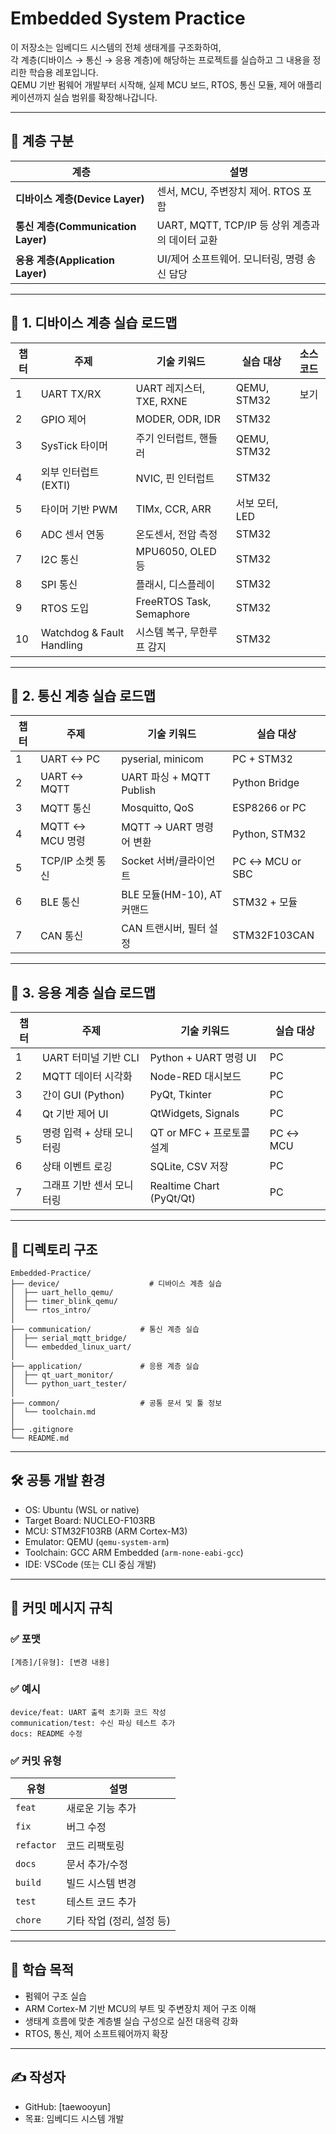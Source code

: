 # Embedded System Practice

이 저장소는 임베디드 시스템의 전체 생태계를 구조화하여,  
각 계층(디바이스 → 통신 → 응용 계층)에 해당하는 프로젝트를 실습하고 그 내용을 정리한 학습용 레포입니다.  
QEMU 기반 펌웨어 개발부터 시작해, 실제 MCU 보드, RTOS, 통신 모듈, 제어 애플리케이션까지 실습 범위를 확장해나갑니다.

---
## 🧭 계층 구분

| 계층 | 설명 |
| --- | --- |
| **디바이스 계층(Device Layer)** | 센서, MCU, 주변장치 제어. RTOS 포함 |
| **통신 계층(Communication Layer)** | UART, MQTT, TCP/IP 등 상위 계층과의 데이터 교환 |
| **응용 계층(Application Layer)** | UI/제어 소프트웨어. 모니터링, 명령 송신 담당 |

---

## 📘 1. 디바이스 계층 실습 로드맵

| 챕터 | 주제 | 기술 키워드 | 실습 대상 | 소스 코드 |
| --- | --- | --- | --- | :---: |
| 1 | UART TX/RX | UART 레지스터, TXE, RXNE | QEMU, STM32 | 보기 |
| 2 | GPIO 제어 | MODER, ODR, IDR | STM32 |
| 3 | SysTick 타이머 | 주기 인터럽트, 핸들러 | QEMU, STM32 |
| 4 | 외부 인터럽트 (EXTI) | NVIC, 핀 인터럽트 | STM32 |
| 5 | 타이머 기반 PWM | TIMx, CCR, ARR | 서보 모터, LED |
| 6 | ADC 센서 연동 | 온도센서, 전압 측정 | STM32 |
| 7 | I2C 통신 | MPU6050, OLED 등 | STM32 |
| 8 | SPI 통신 | 플래시, 디스플레이 | STM32 |
| 9 | RTOS 도입 | FreeRTOS Task, Semaphore | STM32 |
| 10 | Watchdog & Fault Handling | 시스템 복구, 무한루프 감지 | STM32 |

---

## 📗 2. 통신 계층 실습 로드맵

| 챕터 | 주제 | 기술 키워드 | 실습 대상 |
| --- | --- | --- | --- |
| 1 | UART ↔ PC | pyserial, minicom | PC + STM32 |
| 2 | UART ↔ MQTT | UART 파싱 + MQTT Publish | Python Bridge |
| 3 | MQTT 통신 | Mosquitto, QoS | ESP8266 or PC |
| 4 | MQTT ↔ MCU 명령 | MQTT → UART 명령어 변환 | Python, STM32 |
| 5 | TCP/IP 소켓 통신 | Socket 서버/클라이언트 | PC ↔ MCU or SBC |
| 6 | BLE 통신 | BLE 모듈(HM-10), AT 커맨드 | STM32 + 모듈 |
| 7 | CAN 통신 | CAN 트랜시버, 필터 설정 | STM32F103CAN |

---

## 📙 3. 응용 계층 실습 로드맵

| 챕터 | 주제 | 기술 키워드 | 실습 대상 |
| --- | --- | --- | --- |
| 1 | UART 터미널 기반 CLI | Python + UART 명령 UI | PC |
| 2 | MQTT 데이터 시각화 | Node-RED 대시보드 | PC |
| 3 | 간이 GUI (Python) | PyQt, Tkinter | PC |
| 4 | Qt 기반 제어 UI | QtWidgets, Signals | PC |
| 5 | 명령 입력 + 상태 모니터링 | QT or MFC + 프로토콜 설계 | PC ↔ MCU |
| 6 | 상태 이벤트 로깅 | SQLite, CSV 저장 | PC |
| 7 | 그래프 기반 센서 모니터링 | Realtime Chart (PyQt/Qt) | PC |
---

## 📁 디렉토리 구조
```
Embedded-Practice/  
├── device/                    # 디바이스 계층 실습  
│  ├── uart_hello_qemu/  
│  ├── timer_blink_qemu/  
│  └── rtos_intro/  
│  
├── communication/           # 통신 계층 실습  
│  ├── serial_mqtt_bridge/  
│  └── embedded_linux_uart/  
│  
├── application/             # 응용 계층 실습  
│  ├── qt_uart_monitor/  
│  └── python_uart_tester/  
│  
├── common/                  # 공통 문서 및 툴 정보  
│  └── toolchain.md
│  
├── .gitignore  
└── README.md  
```
---

## 🛠️ 공통 개발 환경

- OS: Ubuntu (WSL or native)
- Target Board: NUCLEO-F103RB
- MCU: STM32F103RB (ARM Cortex-M3)
- Emulator: QEMU (`qemu-system-arm`)
- Toolchain: GCC ARM Embedded (`arm-none-eabi-gcc`)
- IDE: VSCode (또는 CLI 중심 개발)

---

## 🧾 커밋 메시지 규칙

### ✅ 포맷

```
[계층]/[유형]: [변경 내용]
```

### ✅ 예시

```
device/feat: UART 출력 초기화 코드 작성
communication/test: 수신 파싱 테스트 추가
docs: README 수정
```

### ✅ 커밋 유형

| 유형 | 설명 |
|------|------|
| `feat` | 새로운 기능 추가 |
| `fix` | 버그 수정 |
| `refactor` | 코드 리팩토링 |
| `docs` | 문서 추가/수정 |
| `build` | 빌드 시스템 변경 |
| `test` | 테스트 코드 추가 |
| `chore` | 기타 작업 (정리, 설정 등)

---

## 🎯 학습 목적

- 펌웨어 구조 실습
- ARM Cortex-M 기반 MCU의 부트 및 주변장치 제어 구조 이해
- 생태계 흐름에 맞춘 계층별 실습 구성으로 실전 대응력 강화
- RTOS, 통신, 제어 소프트웨어까지 확장

---

## ✍️ 작성자

- GitHub: [taewooyun]
- 목표: 임베디드 시스템 개발
